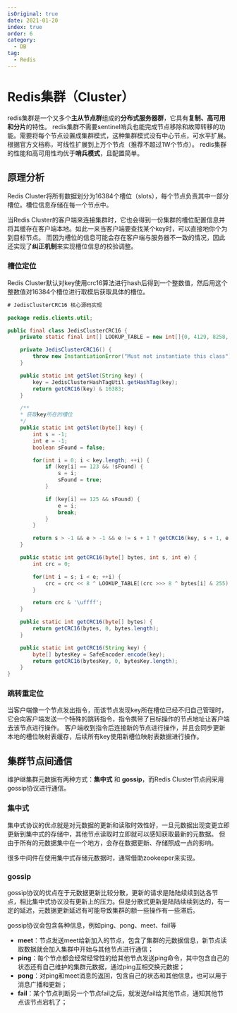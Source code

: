 ```yaml
---
isOriginal: true
date: 2021-01-20
index: true
order: 6
category:
  - DB
tag:
  - Redis
---
```


# Redis集群（Cluster）

redis集群是一个又多个**主从节点群**组成的**分布式服务器群**，它具有**复制、高可用和分片**的特性。
redis集群不需要sentinel哨兵也能完成节点移除和故障转移的功能。需要将每个节点设置成集群模式，这种集群模式没有中心节点，可水平扩展。
根据官方文档称，可线性扩展到上万个节点（推荐不超过1W个节点）。
redis集群的性能和高可用性均优于**哨兵模式**，且配置简单。

## 原理分析

Redis Cluster将所有数据划分为16384个槽位（slots），每个节点负责其中一部分槽位。槽位信息存储在每一个节点中。

当Redis Cluster的客户端来连接集群时，它也会得到一份集群的槽位配置信息并将其缓存在客户端本地。如此一来当客户端要查找某个key时，可以直接地你个为到目标节点。
而因为槽位的信息可能会存在客户端与服务器不一致的情况，因此还实现了**纠正机制**来实现槽位信息的校验调整。

### 槽位定位

Redis Cluster默认对key使用crc16算法进行hash后得到一个整数值，然后用这个整数值对16384个槽位进行取模后获取具体的槽位。

```java
# JedisClusterCRC16 核心源码实现

package redis.clients.util;

public final class JedisClusterCRC16 {
    private static final int[] LOOKUP_TABLE = new int[]{0, 4129, 8258, 12387, 16516, 20645, 24774, 28903, 33032, 37161, 41290, 45419, 49548, 53677, 57806, 61935, 4657, 528, 12915, 8786, 21173, 17044, 29431, 25302, 37689, 33560, 45947, 41818, 54205, 50076, 62463, 58334, 9314, 13379, 1056, 5121, 25830, 29895, 17572, 21637, 42346, 46411, 34088, 38153, 58862, 62927, 50604, 54669, 13907, 9842, 5649, 1584, 30423, 26358, 22165, 18100, 46939, 42874, 38681, 34616, 63455, 59390, 55197, 51132, 18628, 22757, 26758, 30887, 2112, 6241, 10242, 14371, 51660, 55789, 59790, 63919, 35144, 39273, 43274, 47403, 23285, 19156, 31415, 27286, 6769, 2640, 14899, 10770, 56317, 52188, 64447, 60318, 39801, 35672, 47931, 43802, 27814, 31879, 19684, 23749, 11298, 15363, 3168, 7233, 60846, 64911, 52716, 56781, 44330, 48395, 36200, 40265, 32407, 28342, 24277, 20212, 15891, 11826, 7761, 3696, 65439, 61374, 57309, 53244, 48923, 44858, 40793, 36728, 37256, 33193, 45514, 41451, 53516, 49453, 61774, 57711, 4224, 161, 12482, 8419, 20484, 16421, 28742, 24679, 33721, 37784, 41979, 46042, 49981, 54044, 58239, 62302, 689, 4752, 8947, 13010, 16949, 21012, 25207, 29270, 46570, 42443, 38312, 34185, 62830, 58703, 54572, 50445, 13538, 9411, 5280, 1153, 29798, 25671, 21540, 17413, 42971, 47098, 34713, 38840, 59231, 63358, 50973, 55100, 9939, 14066, 1681, 5808, 26199, 30326, 17941, 22068, 55628, 51565, 63758, 59695, 39368, 35305, 47498, 43435, 22596, 18533, 30726, 26663, 6336, 2273, 14466, 10403, 52093, 56156, 60223, 64286, 35833, 39896, 43963, 48026, 19061, 23124, 27191, 31254, 2801, 6864, 10931, 14994, 64814, 60687, 56684, 52557, 48554, 44427, 40424, 36297, 31782, 27655, 23652, 19525, 15522, 11395, 7392, 3265, 61215, 65342, 53085, 57212, 44955, 49082, 36825, 40952, 28183, 32310, 20053, 24180, 11923, 16050, 3793, 7920};

    private JedisClusterCRC16() {
        throw new InstantiationError("Must not instantiate this class");
    }

    public static int getSlot(String key) {
        key = JedisClusterHashTagUtil.getHashTag(key);
        return getCRC16(key) & 16383;
    }

    /**
    * 获取key所在的槽位
    */
    public static int getSlot(byte[] key) {
        int s = -1;
        int e = -1;
        boolean sFound = false;

        for(int i = 0; i < key.length; ++i) {
            if (key[i] == 123 && !sFound) {
                s = i;
                sFound = true;
            }

            if (key[i] == 125 && sFound) {
                e = i;
                break;
            }
        }

        return s > -1 && e > -1 && e != s + 1 ? getCRC16(key, s + 1, e) & 16383 : getCRC16(key) & 16383;
    }

    public static int getCRC16(byte[] bytes, int s, int e) {
        int crc = 0;

        for(int i = s; i < e; ++i) {
            crc = crc << 8 ^ LOOKUP_TABLE[(crc >>> 8 ^ bytes[i] & 255) & 255];
        }

        return crc & '\uffff';
    }

    public static int getCRC16(byte[] bytes) {
        return getCRC16(bytes, 0, bytes.length);
    }

    public static int getCRC16(String key) {
        byte[] bytesKey = SafeEncoder.encode(key);
        return getCRC16(bytesKey, 0, bytesKey.length);
    }
}
```

### 跳转重定位

当客户端像一个节点发出指令，而该节点发现key所在槽位已经不归自己管理时，它会向客户端发送一个特殊的跳转指令，指令携带了目标操作的节点地址让客户端去该节点进行操作。
客户端收到指令后连接新的节点进行操作，并且会同步更新本地的槽位映射表缓存，后续所有key使用新槽位映射表数据进行操作。

## 集群节点间通信

维护继集群元数据有两种方式：**集中式** 和 **gossip**，而Redis Cluster节点间采用gossip协议进行通信。

### 集中式
集中式协议的优点就是对元数据的更新和读取时效性好，一旦元数据出现变更立即更新到集中式的存储中，其他节点读取时立即就可以感知获取最新的元数据。 但由于所有的元数据集中在一个地方，会存在数据更新、存储照成一点的影响。

很多中间件在使用集中式存储元数据时，通常借助zookeeper来实现。

### gossip

gossip协议的优点在于元数据更新比较分散，更新的请求是陆陆续续到达各节点，相比集中式协议没有更新上的压力。但是分散式更新是陆陆续续到达的，有一定的延迟，元数据更新延迟有可能导致集群的额一些操作有一些滞后。

gossip协议会包含各种信息，例如ping、pong、meet、fail等

- **meet**：节点发送meet给新加入的节点，包含了集群的元数据信息，新节点读取数据就会加入集群中开始与其他节点进行通信；
- **ping**：每个节点都会经常经常性的给其他节点发送ping命令，其中包含自己的状态还有自己维护的集群元数据，通过ping互相交换元数据；
- **pong**：对ping和meet消息的返回，包含自己的状态和其他信息，也可以用于消息广播和更新；
- **fail**：某个节点判断另一个节点fail之后，就发送fail给其他节点，通知其他节点该节点宕机了；

